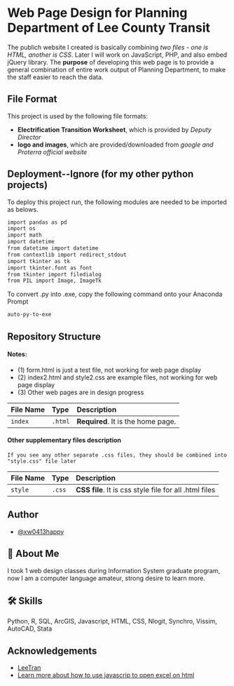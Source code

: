
# Web Page Design for Planning Department of Lee County Transit

The publich website I created is basically combining *two files - one is HTML, another is CSS*. Later I will work on JavaScript, PHP, and also embed jQuery library.
The **purpose** of developing this web page is to provide a general combination of entire work output of Planning Department, to make the staff easier to reach the data.



## File Format

This project is used by the following file formats:

- **Electrification Transition Worksheet**, which is provided by *Deputy Director*
- **logo and images**, which are provided/downloaded from *google and Proterra official website*


## Deployment--Ignore (for my other python projects)

To deploy this project run, the following modules are needed to be imported as belows.

```bash
import pandas as pd
import os
import math
import datetime
from datetime import datetime
from contextlib import redirect_stdout
import tkinter as tk
import tkinter.font as font
from tkinter import filedialog
from PIL import Image, ImageTk
```

To convert .py into .exe, copy the following command onto your Anaconda Prompt
```bash
auto-py-to-exe
```



## Repository Structure

#### Notes:


- (1) form.html is just a test file, not working for web page display
- (2) index2.html and style2.css are example files, not working for web page display 
- (3) Other web pages are in design progress


| File Name | Type     | Description                |
| :-------- | :------- | :------------------------- |
| `index` | `.html` | **Required**. It is the home page. |

#### Other supplementary files description

```http
If you see any other separate .css files, they should be combined into "style.css" file later
```

| File Name | Type     | Description                       |
| :-------- | :------- | :-------------------------------- |
| `style`      | `.css` | **CSS file**. It is css style file for all .html files |




## Author

- [@xw0413happy](https://github.com/xw0413happy)


## 🚀 About Me
I took 1 web design classes during Information System graduate program, now I am a computer language amateur, strong desire to learn more.


## 🛠 Skills
Python, R, SQL, ArcGIS, Javascript, HTML, CSS, Nlogit, Synchro, Vissim, AutoCAD, Stata


## Acknowledgements

 - [LeeTran](https://www.leegov.com/leetran/how-to-ride/maps-schedules)
 - [Learn more about how to use javascrip to open excel on html](https://www.youtube.com/watch?v=cjxSaTwPfGE&t=566s)

